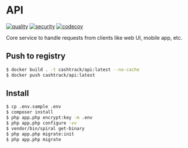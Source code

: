# API

[![quality](https://github.com/cash-track/api/actions/workflows/quality.yml/badge.svg)](https://github.com/cash-track/api/actions/workflows/quality.yml) [![security](https://github.com/cash-track/api/actions/workflows/security.yml/badge.svg)](https://github.com/cash-track/api/actions/workflows/security.yml) [![codecov](https://codecov.io/gh/cash-track/api/branch/master/graph/badge.svg?token=FHDLE3MWW6)](https://codecov.io/gh/cash-track/api)

Core service to handle requests from clients like web UI, mobile app, etc.

## Push to registry

```bash
$ docker build . -t cashtrack/api:latest --no-cache
$ docker push cashtrack/api:latest
```

## Install

```bash
$ cp .env.sample .env
$ composer install
$ php app.php encrypt:key -m .env
$ php app.php configure -vv
$ vendor/bin/spiral get-binary
$ php app.php migrate:init
$ php app.php migrate
```

